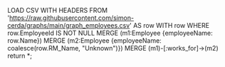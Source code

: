 
LOAD CSV WITH HEADERS FROM 'https://raw.githubusercontent.com/simon-cerda/graphs/main/graph_employees.csv' AS row
WITH row WHERE row.EmployeeId IS NOT NULL
MERGE (m1:Employee {employeeName: row.Name}) 
MERGE (m2:Employee {employeeName: coalesce(row.RM_Name, "Unknown")})
MERGE (m1)-[:works_for]->(m2) return *;
